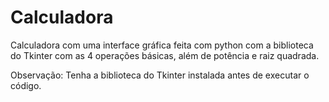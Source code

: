 # Calculadora
 Calculadora com uma interface gráfica feita com python com a biblioteca do Tkinter com as 4 operações básicas, além de potência e raiz quadrada.

Observação: Tenha a biblioteca do Tkinter instalada antes de executar o código.
